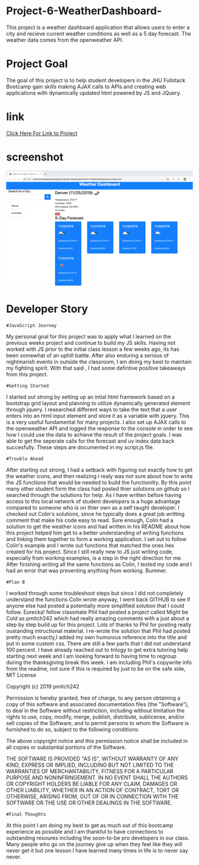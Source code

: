 # Project-6-WeatherDashboard-
This project is a weather dashboard application that allows users to enter a city and recieve current weather conditions as well as a 5 day forecast. The weather data comes from the openweather API. 
# Project Goal
The goal of this project is to help student developers in the JHU Fullstack Bootcamp gain skills making AJAX calls to APIs and creating web applications with dynamically updated html powered by JS and JQuery.

# link
<a href="https://michaelartes89.github.io/Project-6-WeatherDashboard-/"> Click Here For Link to Project </a>

# screenshot
<img src="Assets/images/screenshot.png" alt="screenshot">

# Developer Story
 
    #JavaScript Journey
My personal goal for this project was to apply what I learned on the previous weeks project and continue to build my JS skills. Having not worked with JS prior to the initial class lesson a few weeks ago, its has been somewhat of an uphill battle. After also enduring a serious of nightmarish events in outside the classroom, I am doing my best to maintain my fighting spirit. With that said , I had some defintive positive takeaways from this project. 
   
    #Getting Started 
I started out strong by setting up an intial html framework based on a bootstrap grid layout and planning to utilize dynamically generated element through jquery. I researched different ways to take the text that a user enters into an html input element and store it as a variable with jquery. This is a very useful fundamental for many projects. I also set up AJAX calls to the openweather API and logged the response to the console in order to see how I could use the data to achieve the result of the project goals. I was able to get the seperate calls for the forecast and uv index data back succesfully. These steps are documented in my script.js file. 
    
    #Trouble Ahead 
After starting out strong, I had a setback with figuring out exactly how to get the weather icons, and then realizing I realy was not sure about how to write the JS functions that would be needed to build the functionilty. By this point many other student form the class had posted thier solutions on github so I searched through the solutions for help. As I have written before having access to this local network of student developers is a huge advantage compared to someone who is on thier own as a self taught developer. I checked out Colin's solutions, since he typically does a great job writting comment that make his code easy to read. Sure enough, Colin had a solution to get the weather icons and had written in his README about how this project helped him get to a better understanding of writing functions and linking them together to form a working application. I set out to follow Colin's example and I wrote out functions that matched the ones hes created for his project. Since I still really new to JS just writing code, especially from working examples, is a step in the right direction for me. After finishing writing all the same functions as Colin, I tested my code and I had an error that was preventing anything from working. Bummer. 
   
    #Plan B
I worked through some troubleshoot steps but since I did not completely understand the functions Colin wrote anyway, I went back GITHUB to see if anyone else had posted a potentially more simplified solution that I could follow. Eurecka! fellow classmate Phil had posted a project called Might be Cold as pmitch242 which had really amazing comments with a just about a step by step build up for this project. Lots of thanks to Phil for posting really oustanding intructional material. I re-wrote the solution that Phil had posted pretty much exactly,I added my own humorous reference into the title and put in some custom css. There are still a few parts that I did not understand 100 percent. I have already reached out to trilogy to get extra tutoring help starting next week and I am looking forward to having time to regroup during the thanksgiving break this week. I am including Phil's copywrite info from the readme, not sure if this is required by just to be on the safe side, MIT License

Copyright (c) 2019 pmitch242

Permission is hereby granted, free of charge, to any person obtaining a copy of this software and associated documentation files (the "Software"), to deal in the Software without restriction, including without limitation the rights to use, copy, modify, merge, publish, distribute, sublicense, and/or sell copies of the Software, and to permit persons to whom the Software is furnished to do so, subject to the following conditions:

The above copyright notice and this permission notice shall be included in all copies or substantial portions of the Software.

THE SOFTWARE IS PROVIDED "AS IS", WITHOUT WARRANTY OF ANY KIND, EXPRESS OR IMPLIED, INCLUDING BUT NOT LIMITED TO THE WARRANTIES OF MERCHANTABILITY, FITNESS FOR A PARTICULAR PURPOSE AND NONINFRINGEMENT. IN NO EVENT SHALL THE AUTHORS OR COPYRIGHT HOLDERS BE LIABLE FOR ANY CLAIM, DAMAGES OR OTHER LIABILITY, WHETHER IN AN ACTION OF CONTRACT, TORT OR OTHERWISE, ARISING FROM, OUT OF OR IN CONNECTION WITH THE SOFTWARE OR THE USE OR OTHER DEALINGS IN THE SOFTWARE.

    #Final Thoughts
At this point I am doing my best to get as much out of this bootcamp experience as possible and I am thankful to have connections to outstanding resoures including the soon-to-be pro developers in our class. Many people who go on the journey give up when they feel like they will never get it but one lesson I have learned many times in life is to never say never. 



